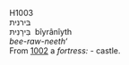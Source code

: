 <body>
  <p>H1003<br>  בּירנית  <br> בִּירָנִיתּ  ‎  bı̂yrânı̂yth  <br><i>bee-raw-neeth‘ </i><br>From <a href="h1002.htm">1002</a>  a <i>fortress: - </i>castle.<br></p>
 </body>